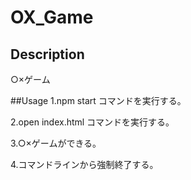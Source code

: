 # OX_Game

## Description
○×ゲーム

##Usage
1.npm start コマンドを実行する。

2.open index.html コマンドを実行する。

3.○×ゲームができる。

4.コマンドラインから強制終了する。